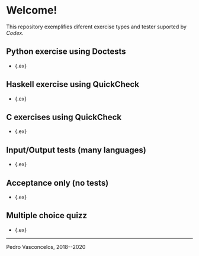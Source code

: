 
# Welcome!

This repository exemplifies diferent exercise types and tester
suported by *Codex*.

## Python exercise using Doctests 

* [](imc.md){.ex}

## Haskell exercise using QuickCheck 

* [](hs_passwd.md){.ex}

## C exercises using QuickCheck 

* [](c_passwd.md){.ex}

## Input/Output tests (many languages)

* [](coprimos.md){.ex}

## Acceptance only (no tests)

* [](accept.md){.ex}

## Multiple choice quizz

* [](quiz.md){.ex}

----

Pedro Vasconcelos, 2018--2020
